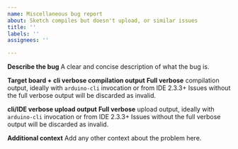 ```yaml
---
name: Miscellaneous bug report
about: Sketch compiles but doesn't upload, or similar issues
title: ''
labels: ''
assignees: ''

---
```


**Describe the bug**
A clear and concise description of what the bug is.

**Target board + cli verbose compilation output**
**Full verbose** compilation output, ideally with `arduino-cli` invocation or from IDE 2.3.3+
Issues without the full verbose output will be discarded as invalid.

**cli/IDE verbose upload output**
**Full verbose** upload output, ideally with `arduino-cli` invocation or from IDE 2.3.3+
Issues without the full verbose output will be discarded as invalid.

**Additional context**
Add any other context about the problem here.
